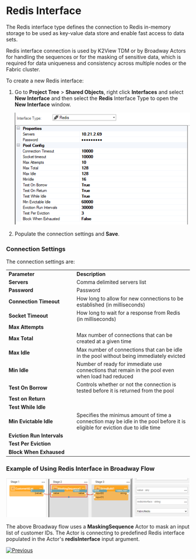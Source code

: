 # Redis Interface

The Redis interface type defines the connection to Redis in-memory storage to be used as key-value data store and enable fast access to data sets.

Redis interface connection is used by K2View TDM or by Broadway Actors for handling the sequences or for the masking of sensitive data, which is required for data uniqueness and consistency across multiple nodes or the Fabric cluster.  

To create a new Redis interface:

1. Go to **Project Tree** > **Shared Objects**, right click **Interfaces** and select **New Interface** and then select the **Redis** Interface Type to open the **New Interface** window.

   ![image](images/09_redis_1.PNG)

2. Populate the connection settings and **Save**.

### Connection Settings

The connection settings are:

<table>
<tbody>
<tr>
<td width="300pxl"><strong>Parameter</strong></td>
<td width="600pxl"><strong>Description</strong></td>
</tr>
<tr>
<td><strong>Servers</strong></td>
<td>Comma delimited servers list</td>
</tr>
<tr>
<td><strong>Password&nbsp;</strong></td>
<td>Password&nbsp;</td>
</tr>
<tr>
<td><strong>Connection Timeout</strong></td>
<td>How long to allow for new connections to be established (in milliseconds)</td>
</tr>
<tr>
<td><strong>Socket Timeout</strong></td>
<td>How long to wait for a response from Redis (in milliseconds)</td>
</tr>
<tr>
<td><strong>Max Attempts</strong></td>
<td>&nbsp;</td>
</tr>
<tr>
<td><strong>Max Total</strong></td>
<td>Max number of connections that can be created at a given time</td>
</tr>
<tr>
<td><strong>Max Idle</strong></td>
<td>Max number of connections that can be idle in the pool without being immediately evicted</td>
</tr>
<tr>
<td><strong>Min Idle</strong></td>
<td>Number of ready for immediate use&nbsp; connections that remain in the pool even when load had reduced</td>
</tr>
<tr>
<td><strong>Test On Borrow</strong></td>
<td>Controls whether or not the connection is tested before it is returned from the pool</td>
</tr>
<tr>
<td><strong>Test on Return</strong></td>
<td>&nbsp;</td>
</tr>
<tr>
<td><strong>Test While Idle</strong></td>
<td>&nbsp;</td>
</tr>
<tr>
<td><strong>Min Evictable Idle</strong></td>
<td>Specifies the minimus amount of time a connection may be idle in the pool before it is eligible for eviction due to idle time</td>
</tr>
<tr>
<td><strong>Eviction Run Intervals</strong></td>
<td>&nbsp;</td>
</tr>
<tr>
<td><strong>Test Per Eviction</strong></td>
<td>&nbsp;</td>
</tr>
<tr>
<td><strong>Block When Exhaused</strong></td>
<td>&nbsp;</td>
</tr>
</tbody>
</table>



### Example of Using Redis Interface in Broadway Flow

![image](images/09_redis_2.PNG)

The above Broadway flow uses a **MaskingSequence** Actor to mask an input list of customer IDs. The Actor is connecting to predefined Redis interface populated in the Actor's **redisInterface** input argument.



[![Previous](/articles/images/Previous.png)](08_SMTP_interface.md)